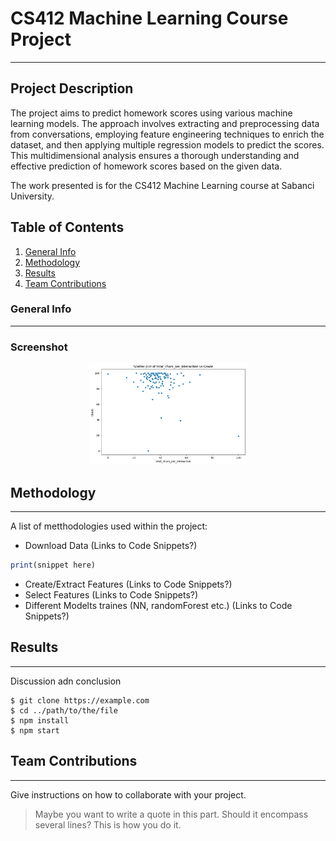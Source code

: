 # CS412 Machine Learning Course Project
***
## Project Description

The project aims to predict homework scores using various machine learning models. The approach involves extracting and preprocessing data from conversations, employing feature engineering techniques to enrich the dataset, and then applying multiple regression models to predict the scores. This multidimensional analysis ensures a thorough understanding and effective prediction of homework scores based on the given data.

The work presented is for the CS412 Machine Learning course at Sabanci University.

## Table of Contents
1. [General Info](#general-info)
2. [Methodology](#methodology)
3. [Results](#results)
4. [Team Contributions](#teamcontributions)
### General Info
***

### Screenshot
<p align="center">
  <img src="Plots/image.png" alt="Ornek" width="50%">
</p>

## Methodology
***
A list of metthodologies used within the project:
* Download Data (Links to Code Snippets?)
  
```ruby
print(snippet here)
```

* Create/Extract Features (Links to Code Snippets?)
* Select Features (Links to Code Snippets?)
* Different Modelts traines (NN, randomForest etc.) (Links to Code Snippets?)
## Results
***
Discussion adn conclusion
```
$ git clone https://example.com
$ cd ../path/to/the/file
$ npm install
$ npm start
```
## Team Contributions
***
Give instructions on how to collaborate with your project.
> Maybe you want to write a quote in this part. 
> Should it encompass several lines?
> This is how you do it.
